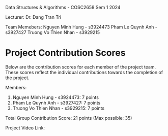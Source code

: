 Data Structures & Algorithms - COSC2658
Sem 1 2024

Lecturer:
Dr. Dang Tran Tri

Team Memebers:
Nguyen Minh Hung - s3924473
Pham Le Quynh Anh - s3927427
Truong Vo Thien Nhan - s3929215


Project Contribution Scores
===========================
Below are the contribution scores for each member of the project team. These scores reflect the individual contributions towards the completion of the project.

Members:
1. Nguyen Minh Hung - s3924473: 7 points
2. Pham Le Quynh Anh - s3927427: 7 points
3. Truong Vo Thien Nhan - s3929215: 7 points

Total Group Contribution Score: 21 points (Max possible: 35)

Project Video Link:
